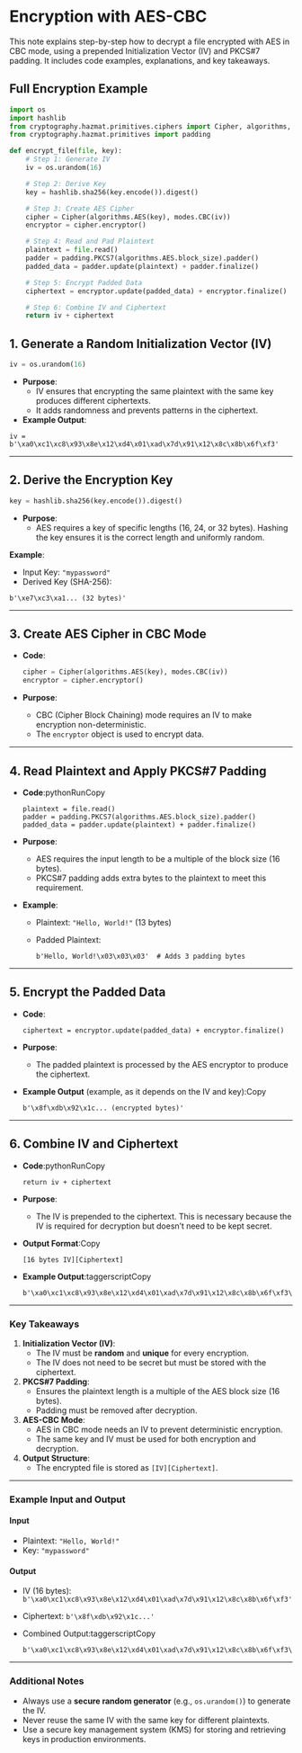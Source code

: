 # Encryption with AES-CBC

This note explains step-by-step how to decrypt a file encrypted with AES in CBC mode, using a prepended Initialization Vector (IV) and PKCS#7 padding. It includes code examples, explanations, and key takeaways.

## Full Encryption Example

```python
import os
import hashlib
from cryptography.hazmat.primitives.ciphers import Cipher, algorithms, modes
from cryptography.hazmat.primitives import padding

def encrypt_file(file, key):
    # Step 1: Generate IV
    iv = os.urandom(16)

    # Step 2: Derive Key
    key = hashlib.sha256(key.encode()).digest()

    # Step 3: Create AES Cipher
    cipher = Cipher(algorithms.AES(key), modes.CBC(iv))
    encryptor = cipher.encryptor()

    # Step 4: Read and Pad Plaintext
    plaintext = file.read()
    padder = padding.PKCS7(algorithms.AES.block_size).padder()
    padded_data = padder.update(plaintext) + padder.finalize()

    # Step 5: Encrypt Padded Data
    ciphertext = encryptor.update(padded_data) + encryptor.finalize()

    # Step 6: Combine IV and Ciphertext
    return iv + ciphertext
```

## 1. Generate a Random Initialization Vector (IV)

```python
iv = os.urandom(16)
```

* **Purpose**:
  * IV ensures that encrypting the same plaintext with the same key produces different ciphertexts.
  * It adds randomness and prevents patterns in the ciphertext.
* **Example Output**:

```
iv = b'\xa0\xc1\xc8\x93\x8e\x12\xd4\x01\xad\x7d\x91\x12\x8c\x8b\x6f\xf3'
```

***

## 2. Derive the Encryption Key

```python
key = hashlib.sha256(key.encode()).digest()
```

* **Purpose**:
  * AES requires a key of specific lengths (16, 24, or 32 bytes). Hashing the key ensures it is the correct length and uniformly random.

**Example**:

* Input Key: `"mypassword"`
* Derived Key (SHA-256):

```
b'\xe7\xc3\xa1... (32 bytes)'
```

***

## **3. Create AES Cipher in CBC Mode**

*   **Code**:

    ```python
    cipher = Cipher(algorithms.AES(key), modes.CBC(iv))
    encryptor = cipher.encryptor()
    ```
* **Purpose**:
  * CBC (Cipher Block Chaining) mode requires an IV to make encryption non-deterministic.
  * The `encryptor` object is used to encrypt data.

***

## **4. Read Plaintext and Apply PKCS#7 Padding**

*   **Code**:pythonRunCopy

    ```
    plaintext = file.read()
    padder = padding.PKCS7(algorithms.AES.block_size).padder()
    padded_data = padder.update(plaintext) + padder.finalize()
    ```
* **Purpose**:
  * AES requires the input length to be a multiple of the block size (16 bytes).
  * PKCS#7 padding adds extra bytes to the plaintext to meet this requirement.
* **Example**:
  * Plaintext: `"Hello, World!"` (13 bytes)
  *   Padded Plaintext:

      ```
      b'Hello, World!\x03\x03\x03'  # Adds 3 padding bytes
      ```

***

## **5. Encrypt the Padded Data**

*   **Code**:

    ```
    ciphertext = encryptor.update(padded_data) + encryptor.finalize()
    ```
* **Purpose**:
  * The padded plaintext is processed by the AES encryptor to produce the ciphertext.
*   **Example Output** (example, as it depends on the IV and key):Copy

    ```
    b'\x8f\xdb\x92\x1c... (encrypted bytes)'
    ```

***

## **6. Combine IV and Ciphertext**

*   **Code**:pythonRunCopy

    ```
    return iv + ciphertext
    ```
* **Purpose**:
  * The IV is prepended to the ciphertext. This is necessary because the IV is required for decryption but doesn’t need to be kept secret.
*   **Output Format**:Copy

    ```
    [16 bytes IV][Ciphertext]
    ```
*   **Example Output**:taggerscriptCopy

    ```
    b'\xa0\xc1\xc8\x93\x8e\x12\xd4\x01\xad\x7d\x91\x12\x8c\x8b\x6f\xf3\x8f\xdb\x92\x1c...'
    ```

***

### **Key Takeaways**

1. **Initialization Vector (IV)**:
   * The IV must be **random** and **unique** for every encryption.
   * The IV does not need to be secret but must be stored with the ciphertext.
2. **PKCS#7 Padding**:
   * Ensures the plaintext length is a multiple of the AES block size (16 bytes).
   * Padding must be removed after decryption.
3. **AES-CBC Mode**:
   * AES in CBC mode needs an IV to prevent deterministic encryption.
   * The same key and IV must be used for both encryption and decryption.
4. **Output Structure**:
   * The encrypted file is stored as `[IV][Ciphertext]`.

***

### **Example Input and Output**

#### **Input**

* Plaintext: `"Hello, World!"`
* Key: `"mypassword"`

#### **Output**

* IV (16 bytes): `b'\xa0\xc1\xc8\x93\x8e\x12\xd4\x01\xad\x7d\x91\x12\x8c\x8b\x6f\xf3'`
* Ciphertext: `b'\x8f\xdb\x92\x1c...'`
*   Combined Output:taggerscriptCopy

    ```
    b'\xa0\xc1\xc8\x93\x8e\x12\xd4\x01\xad\x7d\x91\x12\x8c\x8b\x6f\xf3\x8f\xdb\x92\x1c...'
    ```

***

### **Additional Notes**

* Always use a **secure random generator** (e.g., `os.urandom()`) to generate the IV.
* Never reuse the same IV with the same key for different plaintexts.
* Use a secure key management system (KMS) for storing and retrieving keys in production environments.
